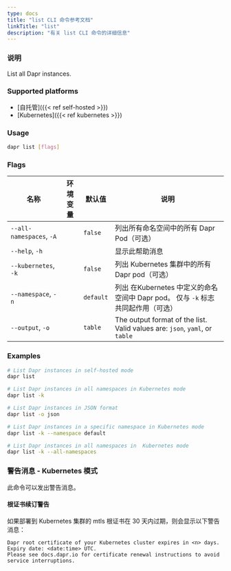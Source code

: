 ```yaml
---
type: docs
title: "list CLI 命令参考文档"
linkTitle: "list"
description: "有关 list CLI 命令的详细信息"
---
```


### 说明

List all Dapr instances.

### Supported platforms

- [自托管]({{< ref self-hosted >}})
- [Kubernetes]({{< ref kubernetes >}})

### Usage

```bash
dapr list [flags]
```

### Flags


| 名称                       | 环境变量 | 默认值       | 说明                                                                          |
| ------------------------ | ---- | --------- | --------------------------------------------------------------------------- |
| `--all-namespaces`, `-A` |      | `false`   | 列出所有命名空间中的所有 Dapr Pod（可选）                                                   |
| `--help`, `-h`           |      |           | 显示此帮助消息                                                                     |
| `--kubernetes`, `-k`     |      | `false`   | 列出 Kubernetes 集群中的所有 Dapr pod（可选）                                           |
| `--namespace`, `-n`      |      | `default` | 列出 在Kubernetes 中定义的命名空间中 Dapr pod。 仅与 `-k` 标志共同起作用（可选）                      |
| `--output`, `-o`         |      | `table`   | The output format of the list. Valid values are: `json`, `yaml`, or `table` |

### Examples

```bash
# List Dapr instances in self-hosted mode
dapr list

# List Dapr instances in all namespaces in Kubernetes mode
dapr list -k

# List Dapr instances in JSON format
dapr list -o json

# List Dapr instances in a specific namespace in Kubernetes mode
dapr list -k --namespace default

# List Dapr instances in all namespaces in  Kubernetes mode
dapr list -k --all-namespaces
```

### 警告消息 - Kubernetes 模式
此命令可以发出警告消息。

#### 根证书续订警告
如果部署到 Kubernetes 集群的 mtls 根证书在 30 天内过期，则会显示以下警告消息：

```
Dapr root certificate of your Kubernetes cluster expires in <n> days. Expiry date: <date:time> UTC. 
Please see docs.dapr.io for certificate renewal instructions to avoid service interruptions.
```